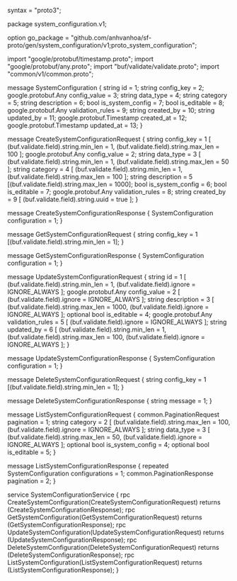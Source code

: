 syntax = "proto3";

package system_configuration.v1;

option go_package = "github.com/anhvanhoa/sf-proto/gen/system_configuration/v1;proto_system_configuration";

import "google/protobuf/timestamp.proto";
import "google/protobuf/any.proto";
import "buf/validate/validate.proto";
import "common/v1/common.proto";

message SystemConfiguration {
    string id = 1;
    string config_key = 2;
    google.protobuf.Any config_value = 3;
    string data_type = 4;
    string category = 5;
    string description = 6;
    bool is_system_config = 7;
    bool is_editable = 8;
    google.protobuf.Any validation_rules = 9;
    string created_by = 10;
    string updated_by = 11;
    google.protobuf.Timestamp created_at = 12;
    google.protobuf.Timestamp updated_at = 13;
}

message CreateSystemConfigurationRequest {
    string config_key = 1 [
        (buf.validate.field).string.min_len = 1,
        (buf.validate.field).string.max_len = 100
    ];
    google.protobuf.Any config_value = 2;
    string data_type = 3 [
        (buf.validate.field).string.min_len = 1,
        (buf.validate.field).string.max_len = 50
    ];
    string category = 4 [
        (buf.validate.field).string.min_len = 1,
        (buf.validate.field).string.max_len = 100
    ];
    string description = 5 [(buf.validate.field).string.max_len = 1000];
    bool is_system_config = 6;
    bool is_editable = 7;
    google.protobuf.Any validation_rules = 8;
    string created_by = 9 [
        (buf.validate.field).string.uuid = true
    ];
}

message CreateSystemConfigurationResponse {
    SystemConfiguration configuration = 1;
}

message GetSystemConfigurationRequest {
    string config_key = 1 [(buf.validate.field).string.min_len = 1];
}

message GetSystemConfigurationResponse {
    SystemConfiguration configuration = 1;
}

message UpdateSystemConfigurationRequest {
    string id = 1 [
        (buf.validate.field).string.min_len = 1,
        (buf.validate.field).ignore = IGNORE_ALWAYS
    ];
    google.protobuf.Any config_value = 2 [
        (buf.validate.field).ignore = IGNORE_ALWAYS
    ];
    string description = 3 [
        (buf.validate.field).string.max_len = 1000,
        (buf.validate.field).ignore = IGNORE_ALWAYS
    ];
    optional bool is_editable = 4;
    google.protobuf.Any validation_rules = 5 [
        (buf.validate.field).ignore = IGNORE_ALWAYS
    ];
    string updated_by = 6 [
        (buf.validate.field).string.min_len = 1,
        (buf.validate.field).string.max_len = 100,
        (buf.validate.field).ignore = IGNORE_ALWAYS
    ];
}

message UpdateSystemConfigurationResponse {
    SystemConfiguration configuration = 1;
}

message DeleteSystemConfigurationRequest {
    string config_key = 1 [(buf.validate.field).string.min_len = 1];
}

message DeleteSystemConfigurationResponse {
    string message = 1;
}

message ListSystemConfigurationRequest {
    common.PaginationRequest pagination = 1;
    string category = 2 [
        (buf.validate.field).string.max_len = 100,
        (buf.validate.field).ignore = IGNORE_ALWAYS
    ];
    string data_type = 3 [
        (buf.validate.field).string.max_len = 50,
        (buf.validate.field).ignore = IGNORE_ALWAYS
    ];
    optional bool is_system_config = 4;
    optional bool is_editable = 5;
}

message ListSystemConfigurationResponse {
    repeated SystemConfiguration configurations = 1;
    common.PaginationResponse pagination = 2;
}


service SystemConfigurationService {
    rpc CreateSystemConfiguration(CreateSystemConfigurationRequest) returns (CreateSystemConfigurationResponse);
    rpc GetSystemConfiguration(GetSystemConfigurationRequest) returns (GetSystemConfigurationResponse);
    rpc UpdateSystemConfiguration(UpdateSystemConfigurationRequest) returns (UpdateSystemConfigurationResponse);
    rpc DeleteSystemConfiguration(DeleteSystemConfigurationRequest) returns (DeleteSystemConfigurationResponse);
    rpc ListSystemConfiguration(ListSystemConfigurationRequest) returns (ListSystemConfigurationResponse);
}
